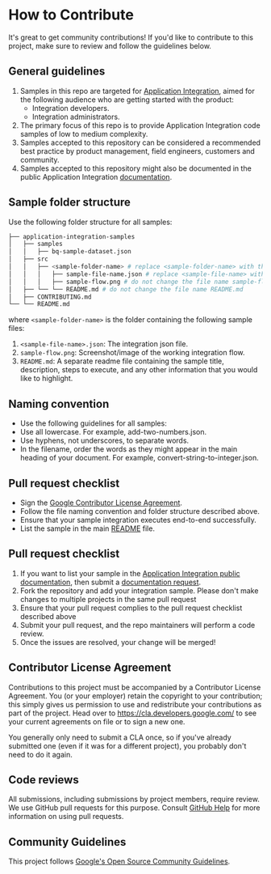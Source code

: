 # How to Contribute

It's great to get community contributions! If you'd like to contribute to this project, make sure to review and follow the guidelines below.

## General guidelines

1) Samples in this repo are targeted for [Application Integration](https://cloud.google.com/application-integration/docs/overview), aimed for the following audience who are getting started with the product:
    - Integration developers.
    - Integration administrators.
2) The primary focus of this repo is to provide Application Integration code samples of low to medium complexity. 
3) Samples accepted to this repository can be considered a recommended best practice by product management, field engineers, customers and community.
4) Samples accepted to this repository might also be documented in the public Application Integration [documentation](https://cloud.google.com/application-integration/docs/samples). 

## Sample folder structure
Use the following folder structure for all samples:

```bash
├── application-integration-samples
│   ├── samples
│   │   ├── bq-sample-dataset.json
│   ├── src
│   │   ├── <sample-folder-name> # replace <sample-folder-name> with the name of the parent sample folder
│   │   │   ├── sample-file-name.json # replace <sample-file-name> with the name of the sample json file
│   │   │   ├── sample-flow.png # do not change the file name sample-flow.png
│   ├── └── └── README.md # do not change the file name README.md
│   ├── CONTRIBUTING.md
└── └── README.md
```

where `<sample-folder-name>` is the folder containing the following sample files:
1) `<sample-file-name>.json`: The integration json file.
2) `sample-flow.png`: Screenshot/image of the working integration flow.
3) `README.md`: A separate readme file containing the sample title, description, steps to execute, and any other information that you would like to highlight.

## Naming convention

- Use the following guidelines for all samples:
- Use all lowercase. For example, add-two-numbers.json.
- Use hyphens, not underscores, to separate words.
- In the filename, order the words as they might appear in the main heading of your document. For example, convert-string-to-integer.json.

## Pull request checklist

- Sign the [Google Contributor License Agreement](https://github.com/GoogleCloudPlatform/apigee-samples/blob/main/CONTRIBUTING.md#cla).
- Follow the file naming convention and folder structure described above.
- Ensure that your sample integration executes end-to-end successfully.
- List the sample in the main [README](README.md) file.

## Pull request checklist

1) If you want to list your sample in the [Application Integration public documentation](https://cloud.google.com/application-integration/docs/samples), then submit a [documentation request](https://github.com/GoogleCloudPlatform/application-integration-samples/issues/new?assignees=&labels=documentation&template=documentation-request.md).
2) Fork the repository and add your integration sample. Please don't make changes to multiple projects in the same pull request
3) Ensure that your pull request complies to the pull request checklist described above
4) Submit your pull request, and the repo maintainers will perform a code review.
5) Once the issues are resolved, your change will be merged!


## Contributor License Agreement

Contributions to this project must be accompanied by a Contributor License
Agreement. You (or your employer) retain the copyright to your contribution;
this simply gives us permission to use and redistribute your contributions as
part of the project. Head over to <https://cla.developers.google.com/> to see
your current agreements on file or to sign a new one.

You generally only need to submit a CLA once, so if you've already submitted one
(even if it was for a different project), you probably don't need to do it
again.

## Code reviews

All submissions, including submissions by project members, require review. We
use GitHub pull requests for this purpose. Consult
[GitHub Help](https://help.github.com/articles/about-pull-requests/) for more
information on using pull requests.

## Community Guidelines

This project follows [Google's Open Source Community
Guidelines](https://opensource.google.com/conduct/).